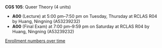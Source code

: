 **CGS 105**: Queer Theory (4 units)

- **A00** (Lecture) at 5:00 pm–7:50 pm on Tuesday, Thursday at RCLAS R04 by Huang, Ningning (A53239232)
- **A00** (Final Exam) at 7:00 pm–9:59 pm on Saturday at RCLAS R04 by Huang, Ningning (A53239232)

[Enrollment numbers over time](./CGS105.tsv)
